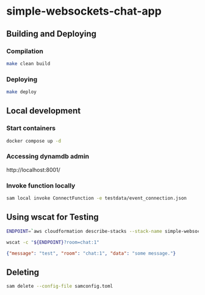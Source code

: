 # simple-websockets-chat-app

## Building and Deploying

### Compilation

```bash
make clean build
```

### Deploying

```bash
make deploy
```

## Local development

### Start containers

```bash
docker compose up -d
```

### Accessing dynamdb admin

http://localhost:8001/

### Invoke function locally

```bash
sam local invoke ConnectFunction -e testdata/event_connection.json
```

## Using wscat for Testing

```bash
ENDPOINT=`aws cloudformation describe-stacks --stack-name simple-websockets-chat-app --query "Stacks[0].Outputs[?OutputKey=='WebSocketEndpoint'].OutputValue" --output text`
```

```bash
wscat -c "${ENDPOINT}?room=chat:1"
```

```json
{"message": "test", "room": "chat:1", "data": "some message."}
```

## Deleting

```bash
sam delete --config-file samconfig.toml
````
